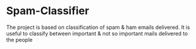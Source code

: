 # Spam-Classifier
The project is based on classification of spam &amp; ham emails delivered. It is useful to classify between important &amp; not so important mails delivered to the people
